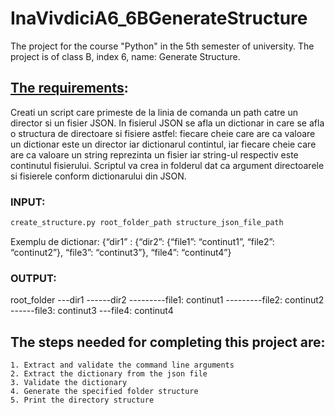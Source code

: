 # InaVivdiciA6_6BGenerateStructure
The project for the course "Python" in the 5th semester of university. The project is of class B, index 6, name: Generate Structure.

## [The requirements](https://drive.google.com/file/d/1_1WIMjIdwAQkqX9yXBwbUNlhv7HsCNzg/view?usp=sharing):
  Creati un script care primeste de la linia de comanda un path catre un director si un fisier
  JSON. In fisierul JSON se afla un dictionar in care se afla o structura de directoare si fisiere
  astfel: fiecare cheie care are ca valoare un dictionar este un director iar dictionarul contintul,
  iar fiecare cheie care are ca valoare un string reprezinta un fisier iar string-ul respectiv este
  continutul fisierului. Scriptul va crea in folderul dat ca argument directoarele si fisierele
  conform dictionarului din JSON.
  
  ### INPUT: 
  ```python 
  create_structure.py root_folder_path structure_json_file_path
  ```
  Exemplu de dictionar: {“dir1” : {“dir2”: {“file1”: “continut1”, “file2”: “continut2”}, “file3”: “continut3”}, “file4”: “continut4”}
  
  ### OUTPUT:
  root_folder
  ---dir1
  ------dir2
  ---------file1: continut1
  ---------file2: continut2
  ------file3: continut3
  ---file4: continut4
  
  ## The steps needed for completing this project are:
    1. Extract and validate the command line arguments
    2. Extract the dictionary from the json file
    3. Validate the dictionary
    4. Generate the specified folder structure
    5. Print the directory structure
